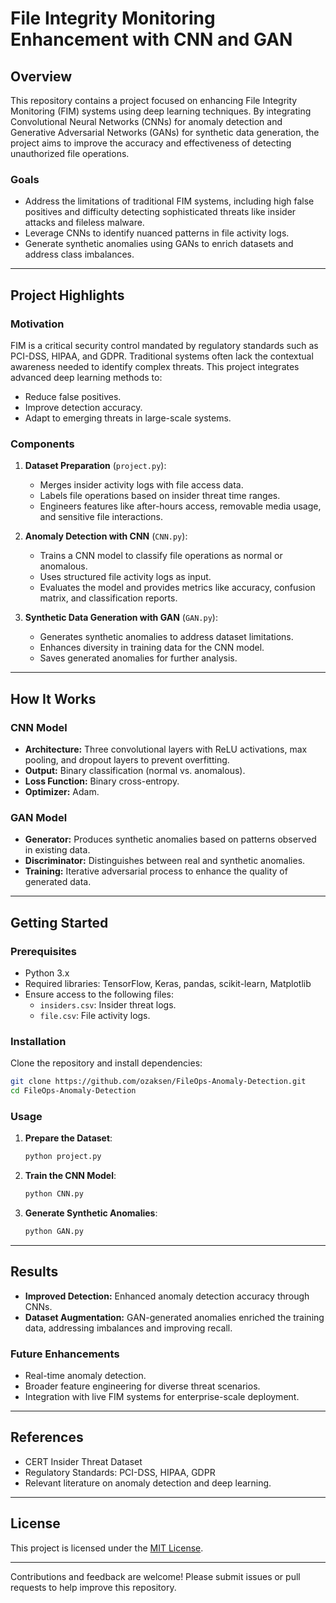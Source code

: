# File Integrity Monitoring Enhancement with CNN and GAN

## Overview
This repository contains a project focused on enhancing File Integrity Monitoring (FIM) systems using deep learning techniques. By integrating Convolutional Neural Networks (CNNs) for anomaly detection and Generative Adversarial Networks (GANs) for synthetic data generation, the project aims to improve the accuracy and effectiveness of detecting unauthorized file operations.

### Goals
- Address the limitations of traditional FIM systems, including high false positives and difficulty detecting sophisticated threats like insider attacks and fileless malware.
- Leverage CNNs to identify nuanced patterns in file activity logs.
- Generate synthetic anomalies using GANs to enrich datasets and address class imbalances.

---

## Project Highlights

### Motivation
FIM is a critical security control mandated by regulatory standards such as PCI-DSS, HIPAA, and GDPR. Traditional systems often lack the contextual awareness needed to identify complex threats. This project integrates advanced deep learning methods to:
- Reduce false positives.
- Improve detection accuracy.
- Adapt to emerging threats in large-scale systems.

### Components
1. **Dataset Preparation** (`project.py`):
   - Merges insider activity logs with file access data.
   - Labels file operations based on insider threat time ranges.
   - Engineers features like after-hours access, removable media usage, and sensitive file interactions.

2. **Anomaly Detection with CNN** (`CNN.py`):
   - Trains a CNN model to classify file operations as normal or anomalous.
   - Uses structured file activity logs as input.
   - Evaluates the model and provides metrics like accuracy, confusion matrix, and classification reports.

3. **Synthetic Data Generation with GAN** (`GAN.py`):
   - Generates synthetic anomalies to address dataset limitations.
   - Enhances diversity in training data for the CNN model.
   - Saves generated anomalies for further analysis.

---

## How It Works

### CNN Model
- **Architecture:** Three convolutional layers with ReLU activations, max pooling, and dropout layers to prevent overfitting.
- **Output:** Binary classification (normal vs. anomalous).
- **Loss Function:** Binary cross-entropy.
- **Optimizer:** Adam.

### GAN Model
- **Generator:** Produces synthetic anomalies based on patterns observed in existing data.
- **Discriminator:** Distinguishes between real and synthetic anomalies.
- **Training:** Iterative adversarial process to enhance the quality of generated data.

---

## Getting Started

### Prerequisites
- Python 3.x
- Required libraries: TensorFlow, Keras, pandas, scikit-learn, Matplotlib
- Ensure access to the following files:
  - `insiders.csv`: Insider threat logs.
  - `file.csv`: File activity logs.

### Installation
Clone the repository and install dependencies:
```bash
git clone https://github.com/ozaksen/FileOps-Anomaly-Detection.git
cd FileOps-Anomaly-Detection
```

### Usage
1. **Prepare the Dataset**:
   ```bash
   python project.py
   ```
2. **Train the CNN Model**:
   ```bash
   python CNN.py
   ```
3. **Generate Synthetic Anomalies**:
   ```bash
   python GAN.py
   ```

---

## Results
- **Improved Detection:** Enhanced anomaly detection accuracy through CNNs.
- **Dataset Augmentation:** GAN-generated anomalies enriched the training data, addressing imbalances and improving recall.

### Future Enhancements
- Real-time anomaly detection.
- Broader feature engineering for diverse threat scenarios.
- Integration with live FIM systems for enterprise-scale deployment.

---

## References
- CERT Insider Threat Dataset
- Regulatory Standards: PCI-DSS, HIPAA, GDPR
- Relevant literature on anomaly detection and deep learning.

---

## License
This project is licensed under the [MIT License](LICENSE).

---

Contributions and feedback are welcome! Please submit issues or pull requests to help improve this repository.

